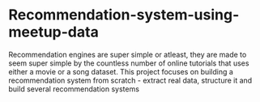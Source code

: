 # Recommendation-system-using-meetup-data
Recommendation engines are super simple or atleast, they are made to seem super simple by the countless number of online tutorials that uses either a movie or a song dataset. This project focuses on building a recommendation system from scratch - extract real data, structure it and build several recommendation systems
